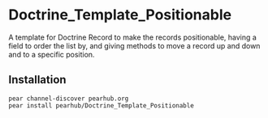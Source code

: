 Doctrine_Template_Positionable
==

A template for Doctrine Record to make the records positionable, having a field to order the list by, and giving methods to move a record up and down and to a specific position.

Installation
--

    pear channel-discover pearhub.org
    pear install pearhub/Doctrine_Template_Positionable
